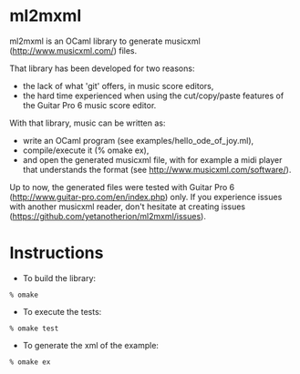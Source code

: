 ml2mxml
=======

ml2mxml is an OCaml library to generate
musicxml (http://www.musicxml.com/) files.

That library has been developed for two reasons:
- the lack of what 'git' offers, in music score editors,
- the hard time experienced when using the cut/copy/paste features
  of the Guitar Pro 6 music score editor.


With that library, music can be written as:
- write an OCaml program (see examples/hello_ode_of_joy.ml),
- compile/execute it (% omake ex),
- and open the generated musicxml file, with for example a midi
  player that understands the format (see http://www.musicxml.com/software/).

Up to now, the generated files were tested with Guitar Pro 6
(http://www.guitar-pro.com/en/index.php) only.
If you experience issues with another musicxml reader,
don't hesitate at creating issues (https://github.com/yetanotherion/ml2mxml/issues).



Instructions
============
* To build the library:
```shell
% omake
```

* To execute the tests:
```shell
% omake test
```

* To generate the xml of the example:

```shell
% omake ex
```
